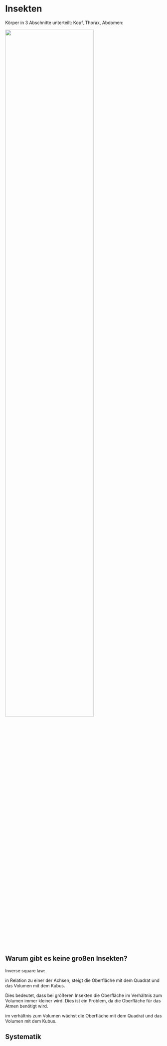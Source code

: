 # Insekten

Körper in 3 Abschnitte unterteilt: Kopf, Thorax, Abdomen:

<img src="https://external-content.duckduckgo.com/iu/?u=https%3A%2F%2Fwww.allessauber.at%2Fwp-content%2Fuploads%2FAnatomie-der-Insekten-Allessauber-Kammerjaeger-Schaedlingsbekaempfung.jpg&f=1&nofb=1&ipt=25dea6d8a6abbdc886586fe7d98862f73ed33d504c698a26625bb5e2dac29a1a&ipo=images" style="width:75%;">


## Warum gibt es keine großen Insekten?

Inverse square law:

in Relation zu einer der Achsen, steigt die Oberfläche mit dem Quadrat und das Volumen mit dem Kubus.

Dies bedeutet, dass bei größeren Insekten die Oberfläche im Verhältnis zum Volumen immer kleiner wird. Dies ist ein Problem, da die Oberfläche für das Atmen benötigt wird.

im verhältnis zum Volumen wächst die Oberfläche mit dem Quadrat und das Volumen mit dem Kubus.


## Systematik

